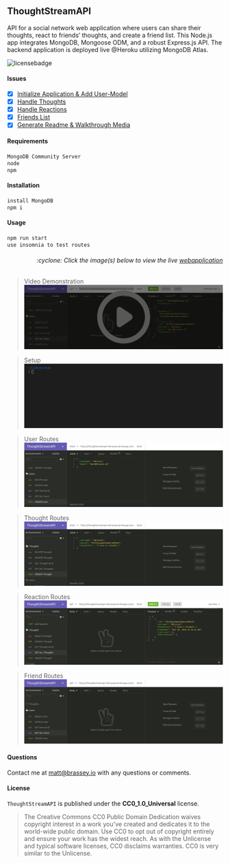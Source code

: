 ## ThoughtStreamAPI

API for a social network web application where users can share their thoughts, react to friends’ thoughts, and create a friend list. This Node.js app integrates MongoDB, Mongoose ODM, and a robust Express.js API. The backend application is deployed live @Heroku utilizing MongoDB Atlas.

![licensebadge](https://img.shields.io/badge/license-CC0_1.0_Universal-blue)

#### Issues

- [x] [Initialize Application & Add User-Model](https://github.com/MBrassey/ThoughtStreamAPI/issues/1)
- [x] [Handle Thoughts](https://github.com/MBrassey/ThoughtStreamAPI/issues/2)
- [x] [Handle Reactions](https://github.com/MBrassey/ThoughtStreamAPI/issues/3)
- [x] [Friends List](https://github.com/MBrassey/ThoughtStreamAPI/issues/4)
- [x] [Generate Readme & Walkthrough Media](https://github.com/MBrassey/ThoughtStreamAPI/issues/5)

#### Requirements

    MongoDB Community Server
    node
    npm

#### Installation

    install MongoDB
    npm i

#### Usage

    npm run start
    use insomnia to test routes

<h6><p align="right">:cyclone: Click the image(s) below to view the live <a id="Screenshots" href="https://thoughtstreamapi-mbrassey.herokuapp.com/api/users/">webapplication</a></p></h6>

> Video Demonstration
> [<img src="assets/img/VideoPreview.png">](https://youtu.be/O3bJ6Sk2tvE)

> Setup
> [<img src="assets/img/Setup.gif">](https://thoughtstreamapi-mbrassey.herokuapp.com/api/users/)

> User Routes
> [<img src="assets/img/Users.gif">](https://thoughtstreamapi-mbrassey.herokuapp.com/api/users/)

> Thought Routes
> [<img src="assets/img/Thoughts.gif">](https://thoughtstreamapi-mbrassey.herokuapp.com/api/thoughts/)

> Reaction Routes
> [<img src="assets/img/Reactions.gif">](https://thoughtstreamapi-mbrassey.herokuapp.com/api/users/)

> Friend Routes
> [<img src="assets/img/Friends.gif">](https://thoughtstreamapi-mbrassey.herokuapp.com/api/users/)

#### Questions

Contact me at [matt@brassey.io](mailto:matt@brassey.io) with any questions or comments.

#### License

`ThoughtStreamAPI` is published under the **CC0_1.0_Universal** license.

> The Creative Commons CC0 Public Domain Dedication waives copyright interest in a work you've created and dedicates it to the world-wide public domain. Use CC0 to opt out of copyright entirely and ensure your work has the widest reach. As with the Unlicense and typical software licenses, CC0 disclaims warranties. CC0 is very similar to the Unlicense.
